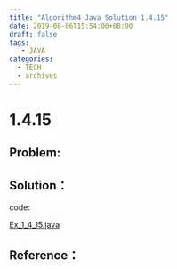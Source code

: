 ```yaml
---
title: "Algorithm4 Java Solution 1.4.15"
date: 2019-08-06T15:54:00+08:00
draft: false
tags:
   - JAVA
categories:
  - TECH
  - archives
---
```



# 1.4.15

## Problem:


## Solution：

code:

[Ex_1_4_15.java](./Ex_1_4_15.java)


## Reference：


